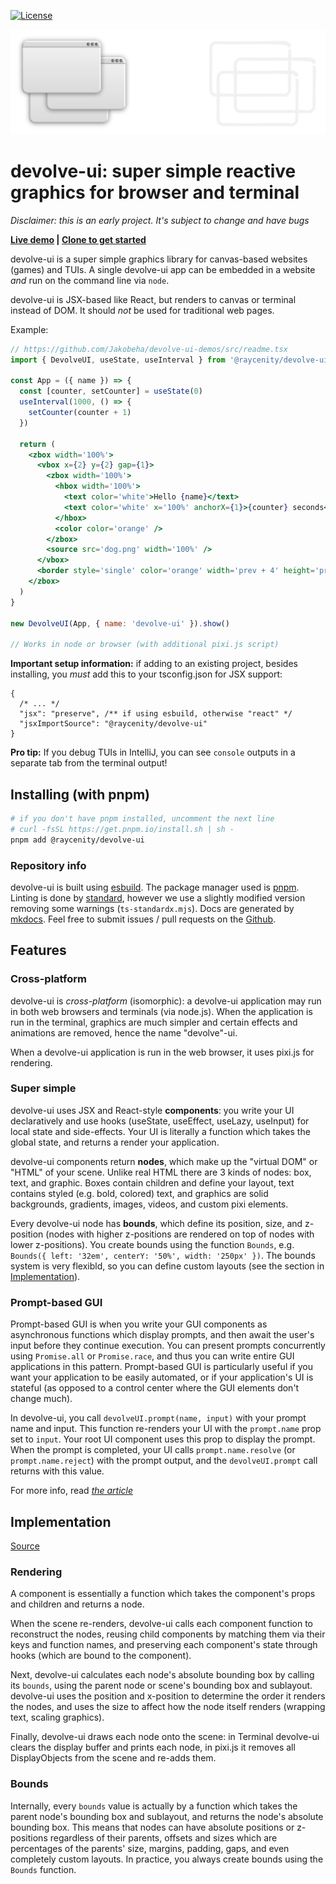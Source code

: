 [![License](https://img.shields.io/badge/License-Apache_2.0-blue.svg)](https://opensource.org/licenses/Apache-2.0)

![logo](assets/logo.svg)

# devolve-ui: super simple reactive graphics for browser and terminal

*Disclaimer: this is an early project. It's subject to change and have bugs*

**[Live demo](https://jakobeha.github.io/devolve-ui-demos/index.html) | [Clone to get started](https://github.com/Jakobeha/devolve-ui-demos)**

devolve-ui is a super simple graphics library for canvas-based websites (games) and TUIs. A single devolve-ui app can be embedded in a website *and* run on the command line via `node`.

devolve-ui is JSX-based like React, but renders to canvas or terminal instead of DOM. It should *not* be used for traditional web pages.

Example:

```jsx
// https://github.com/Jakobeha/devolve-ui-demos/src/readme.tsx
import { DevolveUI, useState, useInterval } from '@raycenity/devolve-ui'

const App = ({ name }) => {
  const [counter, setCounter] = useState(0)
  useInterval(1000, () => {
    setCounter(counter + 1)
  })

  return (
    <zbox width='100%'>
      <vbox x={2} y={2} gap={1}>
        <zbox width='100%'>
          <hbox width='100%'>
            <text color='white'>Hello {name}</text>
            <text color='white' x='100%' anchorX={1}>{counter} seconds</text>
          </hbox>
          <color color='orange' />
        </zbox>
        <source src='dog.png' width='100%' />
      </vbox>
      <border style='single' color='orange' width='prev + 4' height='prev + 4'/>
    </zbox>
  )
}

new DevolveUI(App, { name: 'devolve-ui' }).show()

// Works in node or browser (with additional pixi.js script)
```

**Important setup information:** if adding to an existing project, besides installing, you *must* add this to your tsconfig.json for JSX support:

```json5
{
  /* ... */
  "jsx": "preserve", /** if using esbuild, otherwise "react" */
  "jsxImportSource": "@raycenity/devolve-ui"
}
```

**Pro tip:** If you debug TUIs in IntelliJ, you can see `console` outputs in a separate tab from the terminal output!

## Installing (with pnpm)

```bash
# if you don't have pnpm installed, uncomment the next line
# curl -fsSL https://get.pnpm.io/install.sh | sh -
pnpm add @raycenity/devolve-ui
```

### Repository info

devolve-ui is built using [esbuild](https://esbuild.org/). The package manager used is [pnpm](https://pnpm.io/). Linting is done by [standard](https://standardjs.com/), however we use a slightly modified version removing some warnings (`ts-standardx.mjs`). Docs are generated by [mkdocs](https://mkdocs.org). Feel free to submit issues / pull requests on the [Github](https://github.com/Jakobeha/devolve-ui).

## Features

### Cross-platform

devolve-ui is *cross-platform* (isomorphic): a devolve-ui application may run in both web browsers and terminals (via node.js). When the application is run in the terminal, graphics are much simpler and certain effects and animations are removed, hence the name "devolve"-ui.

When a devolve-ui application is run in the web browser, it uses pixi.js for rendering.

### Super simple

devolve-ui uses JSX and React-style **components**: you write your UI declaratively and use hooks (useState, useEffect, useLazy, useInput) for local state and side-effects. Your UI is literally a function which takes the global state, and returns a render your application.

devolve-ui components return **nodes**, which make up the "virtual DOM" or "HTML" of your scene. Unlike real HTML there are 3 kinds of nodes: box, text, and graphic. Boxes contain children and define your layout, text contains styled (e.g. bold, colored) text, and graphics are solid backgrounds, gradients, images, videos, and custom pixi elements.

Every devolve-ui node has **bounds**, which define its position, size, and z-position (nodes with higher z-positions are rendered on top of nodes with lower z-positions). You create bounds using the function `Bounds`, e.g. `Bounds({ left: '32em', centerY: '50%', width: '250px' })`. The bounds system is very flexibld, so you can define custom layouts (see the section in [Implementation](#Bounds)).

### Prompt-based GUI

Prompt-based GUI is when you write your GUI components as asynchronous functions which display prompts, and then await the user's input before they continue execution. You can present prompts concurrently using `Promise.all` or `Promise.race`, and thus you can write entire GUI applications in this pattern. Prompt-based GUI is particularly useful if you want your application to be easily automated, or if your application's UI is stateful (as opposed to a control center where the GUI elements don't change much).

In devolve-ui, you call `devolveUI.prompt(name, input)` with your prompt name and input. This function re-renders your UI with the `prompt.name` prop set to `input`. Your root UI component uses this prop to display the prompt. When the prompt is completed, your UI calls `prompt.name.resolve` (or `prompt.name.reject`) with the prompt output, and the `devolveUI.prompt` call returns with this value.

For more info, read [*the article*](prompt-based-gui.md)

## Implementation

[Source](https://github.com/Jakobeha/devolve-ui)

### Rendering

A component is essentially a function which takes the component's props and children and returns a node.

When the scene re-renders, devolve-ui calls each component function to reconstruct the nodes, reusing child components by matching them via their keys and function names, and preserving each component's state through hooks (which  are bound to the component).

Next, devolve-ui calculates each node's absolute bounding box by calling its `bounds`, using the parent node or scene's bounding box and sublayout. devolve-ui uses the position and x-position to determine the order it renders the nodes, and uses the size to affect how the node itself renders (wrapping text, scaling graphics).

Finally, devolve-ui draws each node onto the scene: in Terminal devolve-ui clears the display buffer and prints each node, in pixi.js it removes all DisplayObjects from the scene and re-adds them.

### Bounds

Internally, every `bounds` value is actually by a function which takes the parent node's bounding
box and sublayout, and returns the node's absolute bounding box. This means that nodes can have absolute positions or z-positions regardless of their parents,  offsets and sizes which are percentages of the parents' size, margins, padding, gaps, and even completely custom layouts. In practice, you always create bounds using the `Bounds` function.
